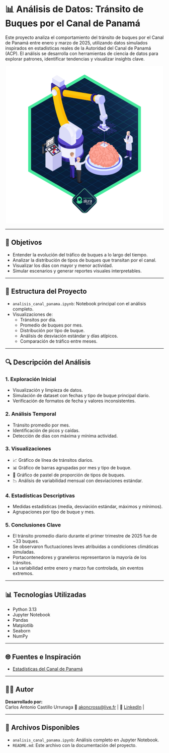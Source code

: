 # 📊 Análisis de Datos: Tránsito de Buques por el Canal de Panamá

Este proyecto analiza el comportamiento del tránsito de buques por el Canal de Panamá entre enero y marzo de 2025, utilizando datos simulados inspirados en estadísticas reales de la Autoridad del Canal de Panamá (ACP). El análisis se desarrolla con herramientas de ciencia de datos para explorar patrones, identificar tendencias y visualizar insights clave.

<p align="center">
  <img src="img/medallita.png" alt="Descripción de la imagen" width="500"/>
</p>

---

## 🎯 Objetivos

- Entender la evolución del tráfico de buques a lo largo del tiempo.
- Analizar la distribución de tipos de buques que transitan por el canal.
- Visualizar los días con mayor y menor actividad.
- Simular escenarios y generar reportes visuales interpretables.

---

## 🧩 Estructura del Proyecto

- `analisis_canal_panama.ipynb`: Notebook principal con el análisis completo.
- Visualizaciones de:
  - Tránsitos por día.
  - Promedio de buques por mes.
  - Distribución por tipo de buque.
  - Análisis de desviación estándar y días atípicos.
  - Comparación de tráfico entre meses.

---

## 🔍 Descripción del Análisis

### 1. Exploración Inicial
- Visualización y limpieza de datos.
- Simulación de dataset con fechas y tipo de buque principal diario.
- Verificación de formatos de fecha y valores inconsistentes.

### 2. Análisis Temporal
- Tránsito promedio por mes.
- Identificación de picos y caídas.
- Detección de días con máxima y mínima actividad.

### 3. Visualizaciones
- 📈 Gráfico de línea de tránsitos diarios.
- 📊 Gráfico de barras agrupadas por mes y tipo de buque.
- 🧁 Gráfico de pastel de proporción de tipos de buques.
- 📉 Análisis de variabilidad mensual con desviaciones estándar.

### 4. Estadísticas Descriptivas
- Medidas estadísticas (media, desviación estándar, máximos y mínimos).
- Agrupaciones por tipo de buque y mes.

### 5. Conclusiones Clave
- El tránsito promedio diario durante el primer trimestre de 2025 fue de ~33 buques.
- Se observaron fluctuaciones leves atribuidas a condiciones climáticas simuladas.
- Portacontenedores y graneleros representaron la mayoría de los tránsitos.
- La variabilidad entre enero y marzo fue controlada, sin eventos extremos.

---

## 📊 Tecnologías Utilizadas

- Python 3.13
- Jupyter Notebook
- Pandas
- Matplotlib
- Seaborn
- NumPy

---

## 🌐 Fuentes e Inspiración

- [Estadísticas del Canal de Panamá](https://pancanal.com/estadisticas/)

---

## 👨‍💻 Autor

**Desarrollado por:**  
Carlos Antonio Castillo Urrunaga
📧 akoncross@live.fr | 💼 [LinkedIn](https://www.linkedin.com/in/carlos-antonio-c-59a8b3159) | 

---

## 📁 Archivos Disponibles

- `analisis_canal_panama.ipynb`: Análisis completo en Jupyter Notebook.
- `README.md`: Este archivo con la documentación del proyecto.
